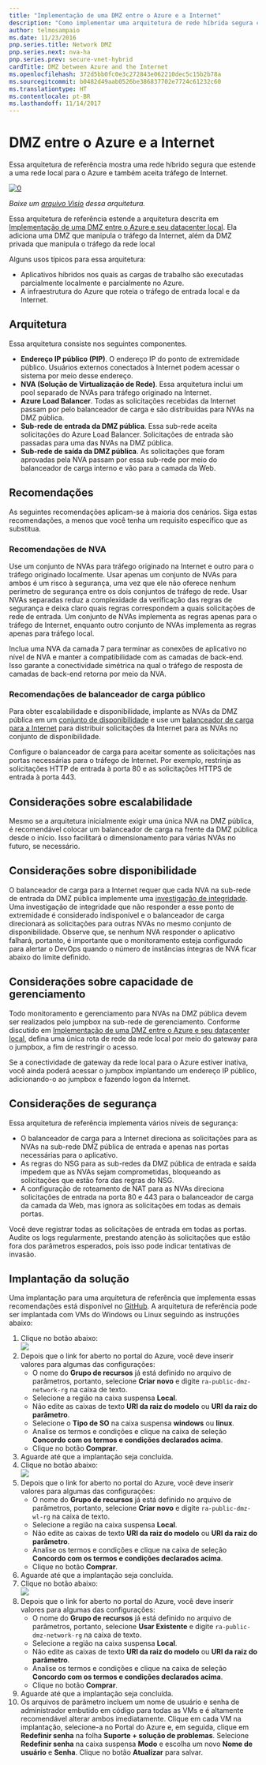 ```yaml
---
title: "Implementação de uma DMZ entre o Azure e a Internet"
description: "Como implementar uma arquitetura de rede híbrida segura com acesso à Internet no Azure."
author: telmosampaio
ms.date: 11/23/2016
pnp.series.title: Network DMZ
pnp.series.next: nva-ha
pnp.series.prev: secure-vnet-hybrid
cardTitle: DMZ between Azure and the Internet
ms.openlocfilehash: 372d5bb0fc0e3c272843e062210dec5c15b2b78a
ms.sourcegitcommit: b0482d49aab0526be386837702e7724c61232c60
ms.translationtype: HT
ms.contentlocale: pt-BR
ms.lasthandoff: 11/14/2017
---
```

# <a name="dmz-between-azure-and-the-internet"></a>DMZ entre o Azure e a Internet

Essa arquitetura de referência mostra uma rede híbrido segura que estende a uma rede local para o Azure e também aceita tráfego de Internet. 

[![0]][0] 

*Baixe um [arquivo Visio][visio-download] dessa arquitetura.*

Essa arquitetura de referência estende a arquitetura descrita em [Implementação de uma DMZ entre o Azure e seu datacenter local][implementing-a-secure-hybrid-network-architecture]. Ela adiciona uma DMZ que manipula o tráfego da Internet, além da DMZ privada que manipula o tráfego da rede local 

Alguns usos típicos para essa arquitetura:

* Aplicativos híbridos nos quais as cargas de trabalho são executadas parcialmente localmente e parcialmente no Azure.
* A infraestrutura do Azure que roteia o tráfego de entrada local e da Internet.

## <a name="architecture"></a>Arquitetura

Essa arquitetura consiste nos seguintes componentes.

* **Endereço IP público (PIP)**. O endereço IP do ponto de extremidade público. Usuários externos conectados à Internet podem acessar o sistema por meio desse endereço.
* **NVA (Solução de Virtualização de Rede)**. Essa arquitetura inclui um pool separado de NVAs para tráfego originado na Internet.
* **Azure Load Balancer**. Todas as solicitações recebidas da Internet passam por pelo balanceador de carga e são distribuídas para NVAs na DMZ pública.
* **Sub-rede de entrada da DMZ pública**. Essa sub-rede aceita solicitações do Azure Load Balancer. Solicitações de entrada são passadas para uma das NVAs na DMZ pública.
* **Sub-rede de saída da DMZ pública**. As solicitações que foram aprovadas pela NVA passam por essa sub-rede por meio do balanceador de carga interno e vão para a camada da Web.

## <a name="recommendations"></a>Recomendações

As seguintes recomendações aplicam-se à maioria dos cenários. Siga estas recomendações, a menos que você tenha um requisito específico que as substitua. 

### <a name="nva-recommendations"></a>Recomendações de NVA

Use um conjunto de NVAs para tráfego originado na Internet e outro para o tráfego originado localmente. Usar apenas um conjunto de NVAs para ambos é um risco à segurança, uma vez que ele não oferece nenhum perímetro de segurança entre os dois conjuntos de tráfego de rede. Usar NVAs separadas reduz a complexidade da verificação das regras de segurança e deixa claro quais regras correspondem a quais solicitações de rede de entrada. Um conjunto de NVAs implementa as regras apenas para o tráfego de Internet, enquanto outro conjunto de NVAs implementa as regras apenas para tráfego local.

Inclua uma NVA da camada 7 para terminar as conexões de aplicativo no nível de NVA e manter a compatibilidade com as camadas de back-end. Isso garante a conectividade simétrica na qual o tráfego de resposta de camadas de back-end retorna por meio da NVA.  

### <a name="public-load-balancer-recommendations"></a>Recomendações de balanceador de carga público

Para obter escalabilidade e disponibilidade, implante as NVAs da DMZ pública em um [conjunto de disponibilidade][availability-set] e use um [balanceador de carga para a Internet][load-balancer] para distribuir solicitações da Internet para as NVAs no conjunto de disponibilidade.  

Configure o balanceador de carga para aceitar somente as solicitações nas portas necessárias para o tráfego de Internet. Por exemplo, restrinja as solicitações HTTP de entrada à porta 80 e as solicitações HTTPS de entrada à porta 443.

## <a name="scalability-considerations"></a>Considerações sobre escalabilidade

Mesmo se a arquitetura inicialmente exigir uma única NVA na DMZ pública, é recomendável colocar um balanceador de carga na frente da DMZ pública desde o início. Isso facilitará o dimensionamento para várias NVAs no futuro, se necessário.

## <a name="availability-considerations"></a>Considerações sobre disponibilidade

O balanceador de carga para a Internet requer que cada NVA na sub-rede de entrada da DMZ pública implemente uma [investigação de integridade][lb-probe]. Uma investigação de integridade que não responder a esse ponto de extremidade é considerado indisponível e o balanceador de carga direcionará as solicitações para outras NVAs no mesmo conjunto de disponibilidade. Observe que, se nenhum NVA responder o aplicativo falhará, portanto, é importante que o monitoramento esteja configurado para alertar o DevOps quando o número de instâncias íntegras de NVA ficar abaixo do limite definido.

## <a name="manageability-considerations"></a>Considerações sobre capacidade de gerenciamento

Todo monitoramento e gerenciamento para NVAs na DMZ pública devem ser realizados pelo jumpbox na sub-rede de gerenciamento. Conforme discutido em [Implementação de uma DMZ entre o Azure e seu datacenter local][implementing-a-secure-hybrid-network-architecture], defina uma única rota de rede da rede local por meio do gateway para o jumpbox, a fim de restringir o acesso.

Se a conectividade de gateway da rede local para o Azure estiver inativa, você ainda poderá acessar o jumpbox implantando um endereço IP público, adicionando-o ao jumpbox e fazendo logon da Internet.

## <a name="security-considerations"></a>Considerações de segurança

Essa arquitetura de referência implementa vários níveis de segurança:

* O balanceador de carga para a Internet direciona as solicitações para as NVAs na sub-rede DMZ pública de entrada e apenas nas portas necessárias para o aplicativo.
* As regras do NSG para as sub-redes da DMZ pública de entrada e saída impedem que as NVAs sejam comprometidas, bloqueando as solicitações que estão fora das regras do NSG.
* A configuração de roteamento de NAT para as NVAs direciona solicitações de entrada na porta 80 e 443 para o balanceador de carga da camada da Web, mas ignora as solicitações em todas as demais portas.

Você deve registrar todas as solicitações de entrada em todas as portas. Audite os logs regularmente, prestando atenção às solicitações que estão fora dos parâmetros esperados, pois isso pode indicar tentativas de invasão.

## <a name="solution-deployment"></a>Implantação da solução

Uma implantação para uma arquitetura de referência que implementa essas recomendações está disponível no [GitHub][github-folder]. A arquitetura de referência pode ser implantada com VMs do Windows ou Linux seguindo as instruções abaixo:

1. Clique no botão abaixo:<br><a href="https://portal.azure.com/#create/Microsoft.Template/uri/https%3A%2F%2Fraw.githubusercontent.com%2Fmspnp%2Freference-architectures%2Fmaster%2Fdmz%2Fsecure-vnet-dmz%2FvirtualNetwork.azuredeploy.json" target="_blank"><img src="http://azuredeploy.net/deploybutton.png"/></a>
2. Depois que o link for aberto no portal do Azure, você deve inserir valores para algumas das configurações:
   * O nome do **Grupo de recursos** já está definido no arquivo de parâmetros, portanto, selecione **Criar novo** e digite `ra-public-dmz-network-rg` na caixa de texto.
   * Selecione a região na caixa suspensa **Local**.
   * Não edite as caixas de texto **URI da raiz do modelo** ou **URI da raiz do parâmetro**.
   * Selecione o **Tipo de SO** na caixa suspensa **windows** ou **linux**.
   * Analise os termos e condições e clique na caixa de seleção **Concordo com os termos e condições declarados acima**.
   * Clique no botão **Comprar**.
3. Aguarde até que a implantação seja concluída.
4. Clique no botão abaixo:<br><a href="https://portal.azure.com/#create/Microsoft.Template/uri/https%3A%2F%2Fraw.githubusercontent.com%2Fmspnp%2Freference-architectures%2Fmaster%2Fdmz%2Fsecure-vnet-dmz%2Fworkload.azuredeploy.json" target="_blank"><img src="http://azuredeploy.net/deploybutton.png"/></a>
5. Depois que o link for aberto no portal do Azure, você deve inserir valores para algumas das configurações:
   * O nome do **Grupo de recursos** já está definido no arquivo de parâmetros, portanto, selecione **Criar novo** e digite `ra-public-dmz-wl-rg` na caixa de texto.
   * Selecione a região na caixa suspensa **Local**.
   * Não edite as caixas de texto **URI da raiz do modelo** ou **URI da raiz do parâmetro**.
   * Analise os termos e condições e clique na caixa de seleção **Concordo com os termos e condições declarados acima**.
   * Clique no botão **Comprar**.
6. Aguarde até que a implantação seja concluída.
7. Clique no botão abaixo:<br><a href="https://portal.azure.com/#create/Microsoft.Template/uri/https%3A%2F%2Fraw.githubusercontent.com%2Fmspnp%2Freference-architectures%2Fmaster%2Fdmz%2Fsecure-vnet-dmz%2Fsecurity.azuredeploy.json" target="_blank"><img src="http://azuredeploy.net/deploybutton.png"/></a>
8. Depois que o link for aberto no portal do Azure, você deve inserir valores para algumas das configurações:
   * O nome do **Grupo de recursos** já está definido no arquivo de parâmetros, portanto, selecione **Usar Existente** e digite `ra-public-dmz-network-rg` na caixa de texto.
   * Selecione a região na caixa suspensa **Local**.
   * Não edite as caixas de texto **URI da raiz do modelo** ou **URI da raiz do parâmetro**.
   * Analise os termos e condições e clique na caixa de seleção **Concordo com os termos e condições declarados acima**.
   * Clique no botão **Comprar**.
9. Aguarde até que a implantação seja concluída.
10. Os arquivos de parâmetro incluem um nome de usuário e senha de administrador embutido em código para todas as VMs e é altamente recomendável alterar ambos imediatamente. Clique em cada VM na implantação, selecione-a no Portal do Azure e, em seguida, clique em **Redefinir senha** na folha **Suporte + solução de problemas**. Selecione **Redefinir senha** na caixa suspensa **Modo** e escolha um novo **Nome de usuário** e **Senha**. Clique no botão **Atualizar** para salvar.


[availability-set]: /azure/virtual-machines/virtual-machines-windows-manage-availability
[github-folder]: https://github.com/mspnp/reference-architectures/tree/master/dmz/secure-vnet-dmz

[implementing-a-secure-hybrid-network-architecture]: ./secure-vnet-hybrid.md
[iptables]: https://help.ubuntu.com/community/IptablesHowTo
[lb-probe]: /azure/load-balancer/load-balancer-custom-probe-overview
[load-balancer]: /azure/load-balancer/load-balancer-Internet-overview
[network-security-group]: /azure/virtual-network/virtual-networks-nsg

[visio-download]: https://archcenter.azureedge.net/cdn/dmz-reference-architectures.vsdx


[0]: ./images/dmz-public.png "Arquitetura de rede híbrida protegida"